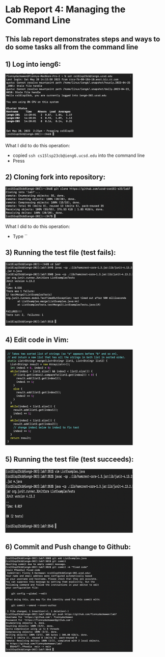 # Lab Report 4: Managing the Command Line
## This lab report demonstrates steps and ways to do some tasks all from the command line

## 1) Log into ieng6:

<img src="ieng6.png" width="400" height="200">

What I did to do this operation:
* copied `ssh cs15lsp23cb@ieng6.ucsd.edu` into the command line
* Press <Enter>

## 2) Cloning fork into repository:

<img src="clonefork.png" width="400" height="100">
  
What I did to do this operation:
* Type ``

## 3) Running the test file (test fails):

<img src="runTestFail.png" width="400" height="200">

## 4) Edit code in Vim:

<img src="fixedCode.png" width="400" height="300">

## 5) Running the test file (test succeeds):

<img src="runTestSuccess.png" width="400" height="200">

## 6) Commit and Push change to Github:

<img src="gitCommitPush.png" width="400" height="300">
